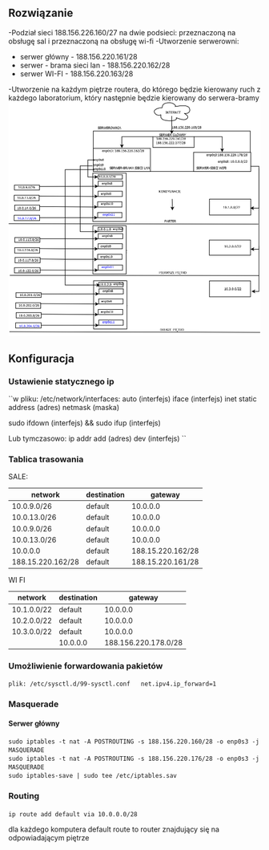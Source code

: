 
## Rozwiązanie
-Podział sieci 188.156.226.160/27 na dwie podsieci: przeznaczoną na obsługę sal i przeznaczoną na obsługę wi-fi
-Utworzenie serwerowni:
* serwer główny - 188.156.220.161/28
* serwer - brama sieci lan - 188.156.220.162/28
* serwer WI-FI - 188.156.220.163/28


-Utworzenie na każdym piętrze routera, do którego będzie kierowany ruch z każdego laboratorium, który następnie będzie kierowany do serwera-bramy
![diagram](Projektsieci.png)

## Konfiguracja

### Ustawienie statycznego ip
 ``w pliku: /etc/network/interfaces: auto (interfejs) iface (interfejs) inet static address (adres) netmask (maska)

sudo ifdown (interfejs) && sudo ifup (interfejs)

Lub tymczasowo: ip addr add (adres) dev (interfejs)
 ``
### Tablica trasowania

SALE: 

| network  | destination | gateway|
| ------------- | ------------- | -------------| 
| 10.0.9.0/26 | default  |10.0.0.0|
| 10.0.13.0/26  | default  |10.0.0.0|
| 10.0.9.0/26 | default  |10.0.0.0|
| 10.0.13.0/26  | default  |10.0.0.0|
| 10.0.0.0 | default |188.15.220.162/28 |
| 188.15.220.162/28 | default | 188.15.220.161/28 |

WI FI 

| network  | destination | gateway|
| ------------- | ------------- | -------------|
| 10.1.0.0/22| default| 10.0.0.0 |
| 10.2.0.0/22| default| 10.0.0.0 |
| 10.3.0.0/22| default| 10.0.0.0 |
| |10.0.0.0 | 188.156.220.178.0/28 |

### Umożliwienie forwardowania pakietów 
``plik: /etc/sysctl.d/99-sysctl.conf   net.ipv4.ip_forward=1``



### Masquerade
#### Serwer główny
``sudo iptables -t nat -A POSTROUTING -s 188.156.220.160/28 -o enp0s3 -j MASQUERADE``  
``sudo iptables -t nat -A POSTROUTING -s 188.156.220.176/28 -o enp0s3 -j MASQUERADE``  
``sudo iptables-save | sudo tee /etc/iptables.sav``  


### Routing
``ip route add default via 10.0.0.0/28``

dla każdego komputera default route to router znajdujący się na odpowiadającym piętrze
